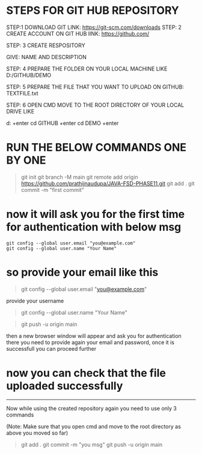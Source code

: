 # STEPS FOR GIT HUB REPOSITORY


STEP:1 DOWNLOAD GIT
			LINK: https://git-scm.com/downloads
STEP: 2 CREATE ACCOUNT ON GIT HUB
			lINK: https://github.com/

STEP: 3 CREATE RESPOSITORY

GIVE: NAME AND DESCRIPTION

STEP: 4 PREPARE THE FOLDER ON YOUR LOCAL MACHINE LIKE D:/GITHUB/DEMO

STEP: 5 PREPARE THE FILE THAT YOU WANT TO UPLOAD ON GITHUB: TEXTFILE.txt

STEP: 6 OPEN CMD MOVE TO THE ROOT DIRECTORY OF YOUR LOCAL DRIVE LIKE

d:  +enter
cd GITHUB +enter
cd DEMO +enter

# RUN THE BELOW COMMANDS ONE BY ONE

> git init
> git branch -M main
> git remote add origin https://github.com/prathijnaudupa/JAVA-FSD-PHASE11.git
> git add .
> git commit -m "first commit"

# now it will ask you for the first time for authentication with below msg


	git config --global user.email "you@example.com"
  	git config --global user.name "Your Name"

# so provide your email like this

> git config --global user.email "you@example.com"

provide your username
> git config --global user.name "Your Name"

> git push -u origin main

then a new browser window will appear and ask you for authentication there you need to provide again your email and password, once it is successfull you can proceed further


# now you can check that the file uploaded successfully
---------------------------------------------------------------------------------------------

Now while using the created repository again you need to use only 3 commands

(Note: Make sure that you open cmd and move to the root directory as above you moved so far)

> git add .
> git commit -m "you msg"
> git push -u origin main





 
